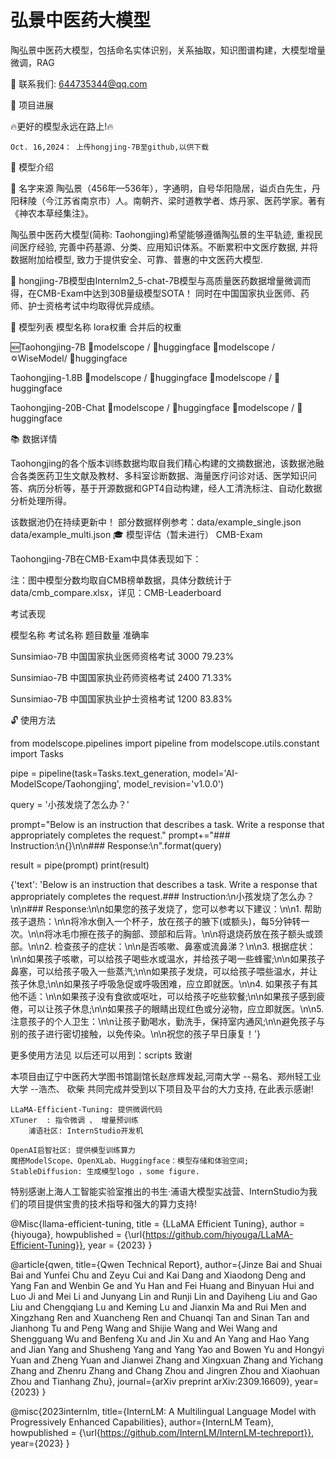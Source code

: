 # 弘景中医药大模型
陶弘景中医药大模型，包括命名实体识别，关系抽取，知识图谱构建，大模型增量微调，RAG


👋 联系我们: 644735344@qq.com

🎉 项目进展

🔥更好的模型永远在路上!🔥

    Oct. 16,2024： 上传hongjing-7B至github,以供下载

🌈 模型介绍

🌈 名字来源
陶弘景（456年—536年），字通明，自号华阳隐居，谥贞白先生，丹阳秣陵（今江苏省南京市）人。南朝齐、梁时道教学者、炼丹家、医药学家。著有《神农本草经集注》。

陶弘景中医药大模型(简称: Taohongjing)希望能够遵循陶弘景的生平轨迹, 重视民间医疗经验, 完善中药基源、分类、应用知识体系。不断累积中文医疗数据, 并将数据附加给模型, 致力于提供安全、可靠、普惠的中文医药大模型.

🚩 hongjing-7B模型由Internlm2_5-chat-7B模型与高质量医药数据增量微调而得，在CMB-Exam中达到30B量级模型SOTA！ 同时在中国国家执业医师、药师、护士资格考试中均取得优异成绩。

📅 模型列表
模型名称 	lora权重 	合并后的权重

🆕Taohongjing-7B 	🤖modelscope / 🤗huggingface 	🤖modelscope /✡️WiseModel/ 🤗huggingface

Taohongjing-1.8B 	🤖modelscope / 🤗huggingface 	🤖modelscope / 🤗huggingface

Taohongjing-20B-Chat 	🤖modelscope / 🤗huggingface 	🤖modelscope / 🤗huggingface


📚 数据详情

Taohongjing的各个版本训练数据均取自我们精心构建的文摘数据池，该数据池融合各类医药卫生文献及教材、多科室诊断数据、海量医疗问诊对话、医学知识问答、病历分析等，基于开源数据和GPT4自动构建，经人工清洗标注、自动化数据分析处理所得。

该数据池仍在持续更新中！ 部分数据样例参考：data/example_single.json data/example_multi.json
🎓 模型评估（暂未进行）
CMB-Exam

Taohongjing-7B在CMB-Exam中具体表现如下：

注：图中模型分数均取自CMB榜单数据，具体分数统计于data/cmb_compare.xlsx，详见：CMB-Leaderboard

考试表现

模型名称 	考试名称 	题目数量 	准确率

Sunsimiao-7B 	中国国家执业医师资格考试 	3000 	79.23%

Sunsimiao-7B 	中国国家执业药师资格考试 	2400 	71.33%

Sunsimiao-7B 	中国国家执业护士资格考试 	1200 	83.83%


🔓 使用方法

from modelscope.pipelines import pipeline
from modelscope.utils.constant import Tasks

pipe = pipeline(task=Tasks.text_generation, model='AI-ModelScope/Taohongjing', model_revision='v1.0.0')

query = '小孩发烧了怎么办？'

prompt="Below is an instruction that describes a task. Write a response that appropriately completes the request."
prompt+="### Instruction:\n{}\n\n### Response:\n".format(query)

result = pipe(prompt)
print(result)

{'text': 'Below is an instruction that describes a task. Write a response that appropriately completes the request.### Instruction:\n小孩发烧了怎么办？\n\n### Response:\n\n如果您的孩子发烧了，您可以参考以下建议：\n\n1. 帮助孩子退热：\n\n将冷水倒入一个杯子，放在孩子的腋下(或额头)，每5分钟转一次。\n\n将冰毛巾擦在孩子的胸部、颈部和后背。\n\n将退烧药放在孩子额头或颈部。\n\n2. 检查孩子的症状：\n\n是否咳嗽、鼻塞或流鼻涕？\n\n3. 根据症状：\n\n如果孩子咳嗽，可以给孩子喝些水或温水，并给孩子喝一些蜂蜜;\n\n如果孩子鼻塞，可以给孩子吸入一些蒸汽;\n\n如果孩子发烧，可以给孩子喂些温水，并让孩子休息;\n\n如果孩子呼吸急促或呼吸困难，应立即就医。\n\n4. 如果孩子有其他不适：\n\n如果孩子没有食欲或呕吐，可以给孩子吃些软餐;\n\n如果孩子感到疲倦，可以让孩子休息;\n\n如果孩子的眼睛出现红色或分泌物，应立即就医。\n\n5. 注意孩子的个人卫生：\n\n让孩子勤喝水，勤洗手，保持室内通风;\n\n避免孩子与别的孩子进行密切接触，以免传染。\n\n祝您的孩子早日康复！'}

更多使用方法见 以后还可以用到：scripts 
致谢

本项目由辽宁中医药大学图书馆副馆长赵彦辉发起,河南大学 --易名、郑州轻工业大学 --浩杰、 砍柴 共同完成并受到以下项目及平台的大力支持, 在此表示感谢!

    LLaMA-Efficient-Tuning: 提供微调代码
    XTuner  : 指令微调 、 增量预训练
        浦语社区: InternStudio开发机 
   
    OpenAI启智社区: 提供模型训练算力
    魔搭ModelScope、OpenXLab、Huggingface：模型存储和体验空间;
    StableDiffusion: 生成模型logo ，some figure.
    

特别感谢上海人工智能实验室推出的书生·浦语大模型实战营、InternStudio为我们的项目提供宝贵的技术指导和强大的算力支持!

@Misc{llama-efficient-tuning, 
  title = {LLaMA Efficient Tuning}, 
  author = {hiyouga}, 
  howpublished = {\url{https://github.com/hiyouga/LLaMA-Efficient-Tuning}}, 
  year = {2023}
}

@article{qwen,
  title={Qwen Technical Report},
  author={Jinze Bai and Shuai Bai and Yunfei Chu and Zeyu Cui and Kai Dang and Xiaodong Deng and Yang Fan and Wenbin Ge and Yu Han and Fei Huang and Binyuan Hui and Luo Ji and Mei Li and Junyang Lin and Runji Lin and Dayiheng Liu and Gao Liu and Chengqiang Lu and Keming Lu and Jianxin Ma and Rui Men and Xingzhang Ren and Xuancheng Ren and Chuanqi Tan and Sinan Tan and Jianhong Tu and Peng Wang and Shijie Wang and Wei Wang and Shengguang Wu and Benfeng Xu and Jin Xu and An Yang and Hao Yang and Jian Yang and Shusheng Yang and Yang Yao and Bowen Yu and Hongyi Yuan and Zheng Yuan and Jianwei Zhang and Xingxuan Zhang and Yichang Zhang and Zhenru Zhang and Chang Zhou and Jingren Zhou and Xiaohuan Zhou and Tianhang Zhu},
  journal={arXiv preprint arXiv:2309.16609},
  year={2023}
}

@misc{2023internlm,
    title={InternLM: A Multilingual Language Model with Progressively Enhanced Capabilities},
    author={InternLM Team},
    howpublished = {\url{https://github.com/InternLM/InternLM-techreport}},
    year={2023}
}

